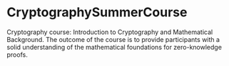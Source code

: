 # CryptographySummerCourse
Cryptography course: Introduction to Cryptography and Mathematical Background. The outcome of the course is to provide participants with a solid understanding of the mathematical foundations for zero-knowledge proofs.
